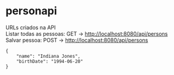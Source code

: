 # personapi

<p>URLs criados na API<br/>
Listar todas as pessoas: GET ->
<a href="http://localhost:8080/api/persons">http://localhost:8080/api/persons</a>
<br/>
Salvar pessoa: POST ->
<a href="http://localhost:8080/api/persons">http://localhost:8080/api/persons</a>
<br>
<code>
{
    "name": "Indiana Jones",
    "birthDate": "1994-06-20"
}
</code>
</p>

